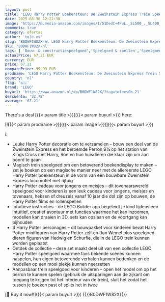 ```yaml
---
layout: post
title: 'LEGO Harry Potter Boekensteun: De Zweinstein Express Trein Speelgoed voor Kinderen met 2 Minifiguren  incl. Ron Wemel en Hedwig  Tovenaarswereld Cadeau voor Jongens  Meisjes & Fans vanaf 10 Jaar 76450'
date: 2025-08-30 12:22:38
image: 'https://m.media-amazon.com/images/I/51DedC+4PuL._SL500_._SL400_.jpg'
comments: true
category: ofertas
author: 'tole.es'
slug: 'B0DWF1W82X-nl LEGO Harry Potter Boekensteun: De Zweinstein Express Trein...'
sku: 'B0DWF1W82X-nl'
tags: [ 'Bouw- & constructiespeelgoed','Speelgoed & spellen','Speelgoedbouwsets','lego','🇳🇱', ]
actualPrice: 67.21 EUR
currency: EUR
price: 67.21
comparePrice: 99.99 EUR
prodname: 'LEGO Harry Potter Boekensteun: De Zweinstein Express Trein Speelgoed voor Kinderen met 2 Minifiguren  incl. Ron Wemel en Hedwig  Tovenaarswereld Cadeau voor Jongens  Meisjes & Fans vanaf 10 Jaar 76450'
country: 'nl'
flag: '🇳🇱'
brand: 'LEGO'
buyurl: 'https://www.amazon.nl/dp/B0DWF1W82X/?tag=tolees0b-21'
descuento: '32.78'
average: '67.21'
---
```


There's a deal [{{< param title >}}]({{< param buyurl >}})  here:

[![{{< param prodname >}}]({{< param image >}})]({{< param buyurl >}})

ℹ️:

- Leuke Harry Potter decoratie om te verzamelen – bouw een deel van de Zweinstein Express en het beroemde Perron 9¾ op het station van Kings Cross met Harry, Ron en hun huisdieren die klaar zijn om aan boord te gaan
- Magisch trein speelgoed om een betoverend boekendisplay te maken – zet je boeken op een magische manier neer met de allereerste LEGO Harry Potter boekensteun in de vorm van een bouwbare Zweinstein Express locomotief met rijtuig
- Harry Potter cadeau voor jongens en meisjes – dit tovenaarswereld speelgoed voor kinderen is een leuk cadeau voor jongens, meisjes en tovenaars, heksen of dreuzels vanaf 10 jaar die dol zijn op bouwen, de Harry Potter films en rollenspellen
- Intuïtieve instructies – de LEGO Builder app begeleidt je kind tijdens een intuïtief, creatief avontuur met functies waarmee het kan inzoomen, modellen kan draaien in 3D, sets kan opslaan en de voortgang kan bijhouden
- 4 Harry Potter personages – dit bouwpakket voor kinderen bevat Harry Potter minifiguren van Harry Potter zelf en Ron Wemel plus speelgoed dieren figuren van Hedwig en Schurfie, die in de LEGO trein kunnen worden geplaatst
- Ontdek de collectie – deze set maakt deel uit van een collectie LEGO Harry Potter speelgoed waarmee fans bekende scènes kunnen naspelen, hun eigen betoverende verhalen kunnen bedenken en de modellen op een mooi plekje kunnen neerzetten
- Aanpasbaar trein speelgoed voor kinderen – open het model om op het perron te kunnen spelen (gebruik de uitsparingen aan de zijkant om toegang te krijgen tot het interieur van de trein), sluit het zodat het tussen je boeken past of splits het in twee

[🛒 Buy it now!!]({{< param buyurl >}})
{{<world>}}B0DWF1W82X{{</world>}}
